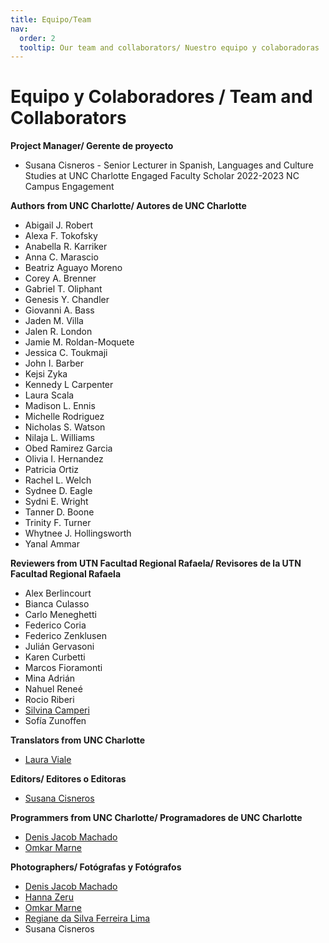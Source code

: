 ```yaml
---
title: Equipo/Team
nav:
  order: 2
  tooltip: Our team and collaborators/ Nuestro equipo y colaboradoras
---
```


# <i class="fas fa-users"></i>Equipo y Colaboradores / Team and Collaborators

**Project Manager/ Gerente de proyecto** 
 - Susana Cisneros - Senior Lecturer in Spanish, Languages and Culture Studies at UNC Charlotte Engaged Faculty Scholar 2022-2023 NC Campus Engagement 

**Authors from UNC Charlotte/ Autores de UNC Charlotte**
 - Abigail J. Robert
 - Alexa F. Tokofsky
 - Anabella R. Karriker
 - Anna C. Marascio
 - Beatriz Aguayo Moreno
 - Corey A. Brenner
 - Gabriel T. Oliphant
 - Genesis Y. Chandler
 - Giovanni A. Bass
 - Jaden M. Villa
 - Jalen R. London
 - Jamie M. Roldan-Moquete
 - Jessica C. Toukmaji
 - John I. Barber
 - Kejsi Zyka
 - Kennedy L Carpenter
 - Laura Scala
 - Madison L. Ennis
 - Michelle Rodriguez
 - Nicholas S. Watson
 - Nilaja L. Williams
 - Obed Ramirez Garcia
 - Olivia I. Hernandez
 - Patricia Ortiz
 - Rachel L. Welch
 - Sydnee D. Eagle
 - Sydni E. Wright
 - Tanner D. Boone
 - Trinity F. Turner
 - Whytnee J. Hollingsworth
 - Yanal Ammar

**Reviewers from UTN Facultad Regional Rafaela/ Revisores de la UTN Facultad Regional Rafaela** 
 - Alex Berlincourt
 - Bianca Culasso
 - Carlo Meneghetti
 - Federico Coria 
 - Federico Zenklusen
 - Julián Gervasoni 
 - Karen Curbetti 
 - Marcos Fioramonti 
 - Mina Adrián
 - Nahuel Reneé
 - Rocio Riberi  
 - [Silvina Camperi](https://www.linkedin.com/in/silvina-camperi-6736568/)
 - Sofía Zunoffen

**Translators from UNC Charlotte**
 - [Laura Viale](https://www.linkedin.com/in/laura-viale/)
 
**Editors/ Editores o Editoras**
 - [Susana Cisneros](https://www.linkedin.com/in/susana-cisneros-she-her-hers-ella-685b764b/)
 
**Programmers from UNC Charlotte/ Programadores de UNC Charlotte**
 - [Denis Jacob Machado](https://phyloinformatics.com/members/Denis_Jacob_Machado.html)
 - [Omkar Marne](https://phyloinformatics.com/members/Omkar_Marne.html)

**Photographers/ Fotógrafas y Fotógrafos**
 - [Denis Jacob Machado](https://phyloinformatics.com/members/Denis_Jacob_Machado.html)
 - [Hanna Zeru](https://www.linkedin.com/in/hannahzeru/)
 - [Omkar Marne](https://phyloinformatics.com/members/Omkar_Marne.html)
 - [Regiane da Silva Ferreira Lima](https://www.linkedin.com/in/regiane-lima-713a53278/)
 - Susana Cisneros

